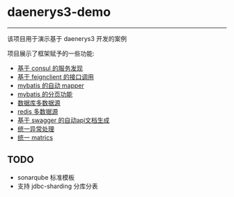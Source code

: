 # daenerys3-demo

---

该项目用于演示基于 daenerys3 开发的案例

项目展示了框架赋予的一些功能:

* [基于 consul 的服务发现](docs/consul.md)
* [基于 feignclient 的接口调用](docs/feignclient.md)
* [mybatis 的自动 mapper](docs/mybatis_mapper.md)
* [mybatis 的分页功能](docs/mybatis_pagehelper.md)
* [数据库多数据源](docs/db_multi_datasources.md)
* [redis 多数据源](docs/redis_multi_datasources.md)
* [基于 swagger 的自动api文档生成](docs/swagger.md)
* [统一异常处理](docs/exception_handler.md)
* [统一 matrics](docs/matrics.md)

## TODO

* sonarqube 标准模板
* 支持 jdbc-sharding 分库分表
